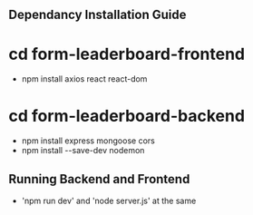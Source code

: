 ## Dependancy Installation Guide

# cd form-leaderboard-frontend
- npm install axios react react-dom

# cd form-leaderboard-backend
- npm install express mongoose cors
- npm install --save-dev nodemon

## Running Backend and Frontend
- 'npm run dev' and 'node server.js' at the same 
